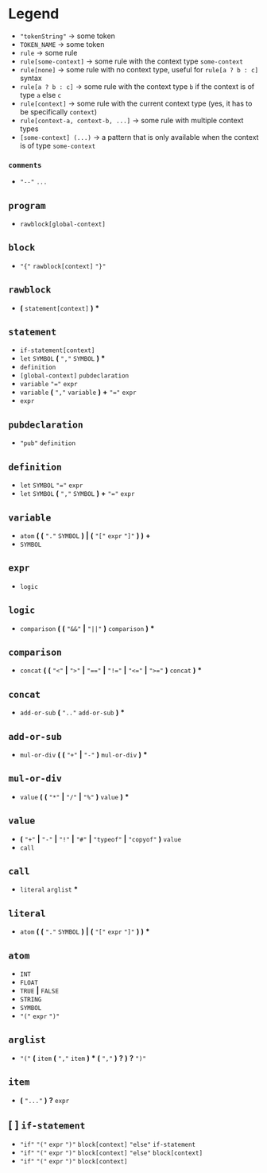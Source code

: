 # Legend

- `"tokenString"` -> some token
- `TOKEN_NAME` -> some token
- `rule` -> some rule
- `rule[some-context]` -> some rule with the context type `some-context`
- `rule[none]` -> some rule with no context type, useful for `rule[a ? b : c]` syntax
- `rule[a ? b : c]` -> some rule with the context type `b` if the context is of type `a` else `c`
- `rule[context]` -> some rule with the current context type (yes, it has to be specifically `context`)
- `rule[context-a, context-b, ...]` -> some rule with multiple context types
- `[some-context] (...)` -> a pattern that is only available when the context is of type `some-context`

### `comments`

- `"--"` `...`

## `program`

- `rawblock[global-context]`

## `block`

- `"{"` `rawblock[context]` `"}"`

## `rawblock`

- **(** `statement[context]` **)** **\***

## `statement`

- `if-statement[context]`
- `let` `SYMBOL` **(** `","` `SYMBOL` **)** **\***
- `definition`
- `[global-context]` `pubdeclaration`
- `variable` `"="` `expr`
- `variable` **(** `","` `variable` **)** **+** `"="` `expr`
- `expr`

## `pubdeclaration`

- `"pub"` `definition`

## `definition`

- `let` `SYMBOL` `"="` `expr`
- `let` `SYMBOL` **(** `","` `SYMBOL` **)** **+** `"="` `expr`

## `variable`

- `atom` **(**
  **(** `"."` `SYMBOL` **)**
  **|** **(** `"["` `expr` `"]"` **)**
  **)** **+**
- `SYMBOL`

## `expr`

- `logic`

## `logic`

- `comparison` **(** **(** `"&&"` **|** `"||"` **)** `comparison` **)** **\***

## `comparison`

- `concat` **(** **(** `"<"` **|** `">"` **|** `"=="` **|** `"!="` **|** `"<="` **|** `">="` **)** `concat` **)** **\***

## `concat`

- `add-or-sub` **(** `".."` `add-or-sub` **)** **\***

## `add-or-sub`

- `mul-or-div` **(** **(** `"+"` **|** `"-"` **)** `mul-or-div` **)** **\***

## `mul-or-div`

- `value` **(** **(** `"*"` **|** `"/"` **|** `"%"` **)** `value` **)** **\***

## `value`

- **(** `"+"` **|** `"-"` **|** `"!"` **|** `"#"` **|** `"typeof"` **|** `"copyof"` **)** `value`
- `call`

## `call`

- `literal` `arglist` **\***

## `literal`

- `atom` **(**
  **(** `"."` `SYMBOL` **)**
  **|** **(** `"["` `expr` `"]"` **)**
  **)** **\***

## `atom`

- `INT`
- `FLOAT`
- `TRUE` **|** `FALSE`
- `STRING`
- `SYMBOL`
- `"("` `expr` `")"`

## `arglist`

- `"("` **(** `item` **(** `","` `item` **)** **\*** **(** `","` **)** **?** **)** **?** `")"`

## `item`

- **(** `"..."` **)** **?** `expr`

## [ ] `if-statement`

- `"if"` `"("` `expr` `")"` `block[context]` `"else"` `if-statement`
- `"if"` `"("` `expr` `")"` `block[context]` `"else"` `block[context]`
- `"if"` `"("` `expr` `")"` `block[context]`
